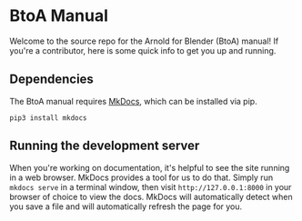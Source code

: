 # BtoA Manual

Welcome to the source repo for the Arnold for Blender (BtoA) manual! If you're a contributor, here is some quick info to get you up and running.

## Dependencies

The BtoA manual requires [MkDocs](https://www.mkdocs.org/), which can be installed via pip.

```
pip3 install mkdocs
```

## Running the development server

When you're working on documentation, it's helpful to see the site running in a web browser. MkDocs provides a tool for us to do that. Simply run `mkdocs serve` in a terminal window, then visit `http://127.0.0.1:8000` in your browser of choice to view the docs. MkDocs will automatically detect when you save a file and will automatically refresh the page for you.